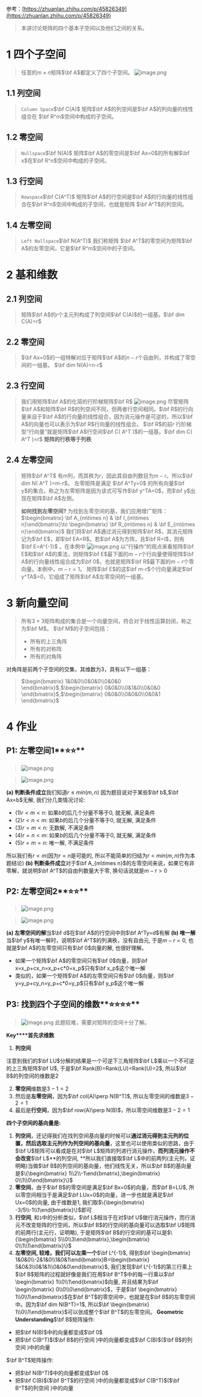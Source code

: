 参考：[https://zhuanlan.zhihu.com/p/45826349](https://zhuanlan.zhihu.com/p/45826349)
> 本讲讨论矩阵的四个基本子空间以及他们之间的关系。


# 1 四个子空间
> 任意的$m\times n$矩阵$\bf A$都定义了四个子空间。
> ![image.png](./1.11_四个基本子空间.assets/20230302_2033077044.png)


## 1.1 列空间
> `Column Space`$\bf C(A)$
> 矩阵$\bf A$的列空间是$\bf A$的列向量的线性组合在 $\bf R^m$空间中构成的子空间。



## 1.2 零空间
> `Nullspace`$\bf N(A)$
> 矩阵$\bf A$的零空间是$\bf Ax=0$的所有解$\bf x$在$\bf R^n$空间中构成的子空间。


## 1.3 行空间
> `Rowspace`$\bf C(A^T)$
> 矩阵$\bf A$的行空间是$\bf A$的行向量的线性组合在$\bf R^n$空间中构成的子空间，也就是矩阵 $\bf A^T$的列空间。




## 1.4 左零空间
> `Left Nullspace`$\bf N(A^T)$
> 我们称矩阵 $\bf A^T$的零空间为矩阵$\bf A$的左零空间，它是$\bf R^m$空间中的子空间。



# 2 基和维数
## 2.1 列空间
> 矩阵$\bf A$的$r$个主元列构成了列空间$\bf C(A)$的一组基。$\bf dim C(A)=r$


## 2.2 零空间
> $\bf Ax=0$的一组特解对应于矩阵$\bf A$的$n-r$个自由列，并构成了零空间的一组基。
> $\bf dim N(A)=n-r$


## 2.3 行空间
> 我们用矩阵$\bf A$的化简的行阶梯矩阵$\bf R$
> ![image.png](./1.11_四个基本子空间.assets/20230302_2033074185.png)
> 尽管矩阵$\bf A$和矩阵$\bf R$的列空间不同，但两者行空间相同。$\bf R$的行向量来自于$\bf A$的行向量的线性组合，因为消元操作是可逆的，所以$\bf A$的向量也可以表示为$\bf R$行向量的线性组合。
> $\bf R$的前$r$ 行阶梯型“行向量”就是矩阵$\bf A$行空间$\bf C( A^T )$的一组基。$\bf dim C( A^T )=r$
> **矩阵的行秩等于列秩**


## 2.4 左零空间
> 矩阵$\bf  A^T$  有$m$列，而其秩为$r$，因此其自由列数目为$m-r$。所以$\bf dim N( A^T )=m-r$。
> 左零矩阵是满足 $\bf A^Ty=0$ 的所有向量$\bf y$的集合。称之为左零矩阵是因为该式可写作$\bf y^TA=0$，而$\bf y$出现在矩阵$\bf A$左侧。
> 
> **如何找到左零空间?**
> 为找到左零空间的基，我们应用增广矩阵：$\begin{bmatrix} \bf A_{m\times n} & \bf I_{m\times n}\end{bmatrix}\to \begin{bmatrix} \bf R_{m\times n} & \bf E_{m\times n}\end{bmatrix}$
> 我们将$\bf A$通过消元得到矩阵$\bf R$，其消元矩阵记为$\bf E$，即$\bf EA=R$。若$\bf A$为方阵，且$\bf R=I$，则有 $\bf E=A^{-1}$ 。在本例中
> ![image.png](./1.11_四个基本子空间.assets/20230302_2033076010.png)
 以“行操作”的观点来看矩阵$\bf E$和$\bf A$的乘法，则矩阵$\bf E$最下面的$m-r$个行向量使得矩阵$\bf A$的行向量线性组合成为$\bf 0$，也就是矩阵$\bf R$最下面的$m-r$个零向量。本例中，$m-r=1$。
> 矩阵$\bf E$的这$\bf m-r$个行向量满足$\bf y^TA$=0，它组成了矩阵$\bf A$左零空间的一组基。



# 3 新向量空间
> 所有$3\times 3$矩阵构成的集合是一个向量空间，符合对于线性运算封闭，称之为$\bf M$。
> $\bf M$的子空间包括：
> - 所有的上三角阵
> - 所有的对称阵
> - 所有的对角阵
> 
对角阵是前两个子空间的交集，其维数为$3$，具有以下一组基：
> $\begin{bmatrix} 1&0&0\\0&0&0\\0&0&0  \end{bmatrix}$,$\begin{bmatrix} 0&0&0\\0&1&0\\0&0&0  \end{bmatrix}$,$\begin{bmatrix} 0&0&0\\0&0&0\\0&0&1  \end{bmatrix}$


# 4 作业
## P1: 左零空间1**⭐⭐**
> ![image.png](./1.11_四个基本子空间.assets/20230302_2033072489.png)

> ![image.png](./1.11_四个基本子空间.assets/20230302_2033076452.png)

**(a) 判断条件成立**我们知道$r\leq min(m,n)$
因为题目说对于某些$\bf b$,$\bf Ax=b$无解, 我们分几类情况讨论:

- (1)$r<m<n$: 如果$b$的后几个分量不等于$0$, 就无解, 满足条件
- (2)$r<n<m$: 如果$b$的后几个分量不等于$0$, 就无解, 满足条件
- (3)$r=m<n$: 无数解, 不满足条件
- (4)$r=n<m$: 如果$b$的后几个分量不等于$0$, 就无解, 满足条件
- (5)$r=m=n$: 唯一解, 不满足条件

所以我们有$r<m$(因为$r=n$是可能的, 所以不能简单的归结为$r<min(m,n)$作为本题结论)
**(b) 判断条件成立**对于$\bf A_{m\times n}$的左零空间来说，如果它有非零解，就说明$\bf A^T$的自由列数量大于零, 换句话说就是$m-r>0$

## P2: 左零空间2**⭐⭐**
> ![image.png](./1.11_四个基本子空间.assets/20230302_2033081451.png)

> ![image.png](./1.11_四个基本子空间.assets/20230302_2033089351.png)

**(a) 左零空间的解**当$\bf d$在$\bf A$的行空间中则$\bf A^Ty=d$有解
**(b) 唯一解**当$\bf y$有唯一解时，说明$\bf A^T$的列满秩，没有自由元, 于是$m-r=0$, 也就是$\bf A$的左零空间只有$\bf 0$向量的解, 也很好理解。

- 如果一个矩阵$\bf A$的零空间只有$\bf 0$向量，则$\bf x=x_p+cx_n=x_p+c*0=x_p$只有$\bf x_p$这个唯一解
- 类似的，如果一个矩阵$\bf A$的左零空间只有$\bf 0$向量，则$\bf y=y_p+cy_n=y_p+c*0=y_p$只有$\bf y_p$这个唯一解

## P3: 找到四个子空间的维数**⭐⭐⭐⭐**
> ![image.png](./1.11_四个基本子空间.assets/20230302_2033084718.png)
> 此题较难，需要对矩阵的空间十分了解。

**Key****首先求维数**

1. **列空间**

注意到我们的$\bf LU$分解的结果是一个可逆下三角矩阵$\bf L$乘以一个不可逆的上三角矩阵$\bf U$, 于是$\bf Rank(B)=Rank(LU)=Rank(U)=2$, 所以$\bf B$的列空间的维数是$2$

2. **零空间**维数是$3-1=2$
3. 然后是**左零空间**，因为$\bf col(A)\perp N(B^T)$, 所以左零空间的维数是$3-2=1$
4. 最后是**行空间**，因为$\bf row(A)\perp N(B)$，所以零空间维数是$3-2=1$

**四个子空间的基向量是:**

1. **列空间**，还记得我们在找列空间基向量的时候可以**通过消元得到主元列的位置，然后选取主元列作为列空间的基向量**，这里也可以使用类似的思路，由于$\bf U$矩阵可以看成是在对$\bf L$矩阵的列进行消元操作，**而列消元操作不会改变**$\bf L$**的列空间, **所以我们直接取$\bf L$中的前两列(主元列，证明略)当做$\bf B$的列空间的基向量，他们线性无关，所以$\bf B$的基向量是$\{\begin{bmatrix} 1\\2\\-1\end{bmatrix},\begin{bmatrix} 0\\1\\0\end{bmatrix}\}$
2. **零空间**，由于$\bf B$的零空间是满足$\bf Bx=0$的向量，而$\bf B=LU$, 所以零空间相当于是满足$\bf LUx=0$的向量，进一步也就是满足$\bf Ux=0$的向量, 由于维数是$1$, 我们取$\{\begin{bmatrix} -3/5\\-1\\1\end{bmatrix}\}$即可
3. **行空间**, 和`1`中的分析类似，$\bf L$相当于在对$\bf U$做行消元操作，而行消元不改变矩阵的行空间，所以$\bf B$的行空间的基向量可以选取$\bf U$矩阵的前两行(主元行，证明略), 于是矩阵$\bf B$的行空间的基可以是$\{\begin{bmatrix} 5\\0\\3\end{bmatrix},\begin{bmatrix} 0\\1\\1\end{bmatrix}\}$
4. **左零空间, **较难，我们可以**左乘一个**$\bf L^{-1}$, 得到$\bf \begin{bmatrix} 1&0&0\\-2&1&0\\1&0&1\end{bmatrix}B=\begin{bmatrix} 5&0&3\\0&1&1\\0&0&0\end{bmatrix}$, 我们发现$\bf L^{-1}$的第三行乘上$\bf B$矩阵的过程就好像是我们在用$\bf B^T$中的每一行乘以$\bf \begin{bmatrix} 1\\0\\1\end{bmatrix}$向量, 并且结果为$\bf \begin{bmatrix} 0\\0\\0\end{bmatrix}$，于是$\bf \begin{bmatrix} 1\\0\\1\end{bmatrix}$在$\bf B^T$的零空间中，也就是在$\bf B$的左零空间中。因为$\bf dim N(B^T)=1$, 所以$\bf \begin{bmatrix} 1\\0\\1\end{bmatrix}$可以张成整个$\bf B^T$的左零空间。
**Geometric Understanding**$\bf B$矩阵操作:

- 把$\bf N(B)$中的向量都变成$\bf 0$
- 把$\bf C(B^T)$($\bf B$的行空间 )中的向量都变成$\bf C(B)$($\bf B$的列空间 )中的向量

$\bf B^T$矩阵操作:

- 把$\bf N(B^T)$中的向量都变成$\bf 0$
- 把$\bf C(B)$($\bf B^T$的行空间 )中的向量都变成$\bf C(B^T)$($\bf B^T$的列空间 )中的向量
